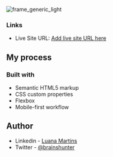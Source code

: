 
![frame_generic_light](https://user-images.githubusercontent.com/38231334/173252465-90f48796-bb44-4ef8-be6e-409a79fbc8fb.png)


### Links

- Live Site URL: [Add live site URL here](https://your-live-site-url.com)

## My process

### Built with

- Semantic HTML5 markup
- CSS custom properties
- Flexbox
- Mobile-first workflow

## Author

- Linkedin - [Luana Martins](https://www.linkedin.com/in/luamartins/)
- Twitter - [@brainshunter](https://www.twitter.com/brainshunter)

